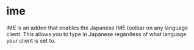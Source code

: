 # ime

IME is an addon that enables the Japanese IME toolbar on any language client. This allows you to type in Japanese regardless of what language your client is set to.